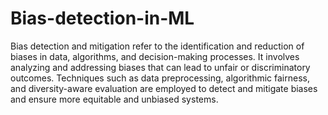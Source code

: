 # Bias-detection-in-ML
Bias detection and mitigation refer to the identification and reduction of biases in data, algorithms, and decision-making processes. It involves analyzing and addressing biases that can lead to unfair or discriminatory outcomes. Techniques such as data preprocessing, algorithmic fairness, and diversity-aware evaluation are employed to detect and mitigate biases and ensure more equitable and unbiased systems.
